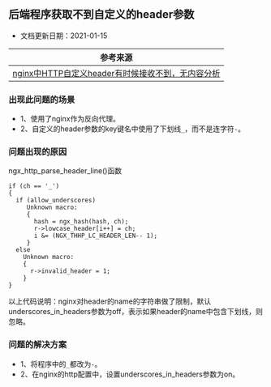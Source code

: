 ## 后端程序获取不到自定义的header参数

- 文档更新日期：2021-01-15

| 参考来源                                                     |
| ------------------------------------------------------------ |
| [nginx中HTTP自定义header有时候接收不到，无内容分析](https://blog.csdn.net/qq_32684617/article/details/100689110) |

### 出现此问题的场景

- 1、使用了nginx作为反向代理。
- 2、自定义的header参数的key键名中使用了下划线`_`，而不是连字符`-`。

### 问题出现的原因

ngx_http_parse_header_line()函数

```
if (ch == '_')
{
  if (allow_underscores)
     Unknown macro:
     {
       hash = ngx_hash(hash, ch);
       r->lowcase_header[i++] = ch;
       i &= (NGX_THHP_LC_HEADER_LEN-- 1);
     }
  else
    Unknown macro:
    {
      r->invalid_header = 1;
    }
}
```

以上代码说明：nginx对header的name的字符串做了限制，默认underscores_in_headers参数为off，表示如果header的name中包含下划线，则忽略。

### 问题的解决方案

- 1、将程序中的`_`都改为`-`。
- 2、在nginx的http配置中，设置underscores_in_headers参数为on。
